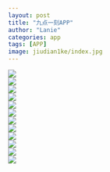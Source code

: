 ```yaml
---
layout: post
title: "九点一刻APP"
author: "Lanie"
categories: app
tags: [APP]
image: jiudian1ke/index.jpg
---
```


<img src="{{ site.github.url }}/assets/img/jiudian1ke/anli_1.jpg">
<div class="masonry">
	<div class="item">
		<div class="item_content">
			<img src="{{ site.github.url }}/assets/img/jiudian1ke/1.png">
		</div>
	</div>
	<div class="item">
		<div class="item_content">
			<img src="{{ site.github.url }}/assets/img/jiudian1ke/10.png">
		</div>
	</div>
	<div class="item">
		<div class="item_content">
			<img src="{{ site.github.url }}/assets/img/jiudian1ke/11.png">
		</div>
	</div>
	<div class="item">
		<div class="item_content">
			<img src="{{ site.github.url }}/assets/img/jiudian1ke/2.png">
		</div>
	</div>
	<div class="item">
		<div class="item_content">
			<img src="{{ site.github.url }}/assets/img/jiudian1ke/3.png">
		</div>
	</div>
	<div class="item">
		<div class="item_content">
			<img src="{{ site.github.url }}/assets/img/jiudian1ke/4.png">
		</div>
	</div>
	<div class="item">
		<div class="item_content">
			<img src="{{ site.github.url }}/assets/img/jiudian1ke/5.png">
		</div>
	</div>
	<div class="item">
		<div class="item_content">
			<img src="{{ site.github.url }}/assets/img/jiudian1ke/6.png">
		</div>
	</div>
	<div class="item">
		<div class="item_content">
			<img src="{{ site.github.url }}/assets/img/jiudian1ke/7.png">
		</div>
	</div>
	<div class="item">
		<div class="item_content">
			<img src="{{ site.github.url }}/assets/img/jiudian1ke/8.png">
		</div>
	</div>
	<div class="item">
		<div class="item_content">
			<img src="{{ site.github.url }}/assets/img/jiudian1ke/9.png">
		</div>
	</div>

</div>

